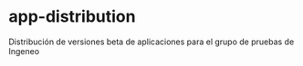 app-distribution
================

Distribución de versiones beta de aplicaciones para el grupo de pruebas de Ingeneo
